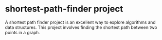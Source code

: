 # shortest-path-finder project
A shortest path finder project is an excellent way to explore algorithms and data structures. This project involves finding the shortest path between two points in a graph.

